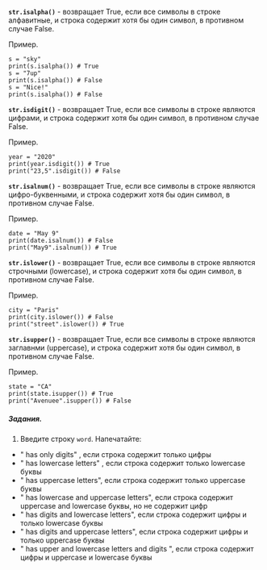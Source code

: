 **`str.isalpha()`**  - возвращает True, если все символы в строке алфавитные, и строка содержит хотя бы один символ, в противном случае False.

Пример.
```
s = "sky"
print(s.isalpha()) # True
s = "7up"
print(s.isalpha()) # False
s = "Nice!"
print(s.isalpha()) # False
```
**`str.isdigit()`** - возвращает True, если все символы в строке являются цифрами, и строка содержит хотя бы один символ, в противном случае False.

Пример.
```
year = "2020"
print(year.isdigit()) # True
print("23,5".isdigit()) # False
```
**`str.isalnum()`** - возвращает True, если все символы в строке являются цифро-буквенными, и строка содержит хотя бы один символ, в противном случае False.

Пример.
```
date = "May 9"
print(date.isalnum()) # False
print("May9".isalnum()) # True
```
**`str.islower()`** - возвращает True, если все символы в строке являются строчными (lowercase), и строка содержит хотя бы один символ, в противном случае False.

Пример.
```
city = "Paris"
print(city.islower()) # False
print("street".islower()) # True
```
**`str.isupper()`** - возвращает True, если все символы в строке являются заглавнми (uppercase), и строка содержит хотя бы один символ, в противном случае False.

Пример.
```
state = "CA"
print(state.isupper()) # True
print("Avenuee".isupper()) # False
```
##### Задания.
1. Введите строку `word`.  Напечатайте:
* " has only digits" , если строка содержит только цифры
* " has lowercase letters" , если строка содержит только lowercase буквы
* " has uppercase letters", если строка содержит только uppercase буквы
* " has lowercase and uppercase letters", если строка содержит uppercase and lowercase буквы, но не содержит цифр 
* " has digits and lowercase letters", если строка содержит цифры и только lowercase буквы
* " has digits and uppercase letters", если строка содержит цифры и только uppercase буквы
* " has upper and lowercase letters and digits ", если строка содержит цифры и uppercase и lowercase буквы  

